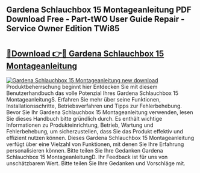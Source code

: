 ## Gardena Schlauchbox 15 Montageanleitung PDF Download Free - Part-tWO User Guide Repair - Service Owner Edition TWi85

# <h2><a href="http://df6ah41.blite.top/?on=Gardena+Schlauchbox+15+Montageanleitung">🔗Download 👉🔴 Gardena Schlauchbox 15 Montageanleitung</a></h2>

[![Gardena Schlauchbox 15 Montageanleitung new download](https://i.imgur.com/lujVjoI.png)](http://df6ah41.blite.top/?on=Gardena+Schlauchbox+15+Montageanleitung)
Produktbeherrschung beginnt hier Entdecken Sie mit diesem Benutzerhandbuch das volle Potenzial Ihres Gardena Schlauchbox 15 MontageanleitungS. Erfahren Sie mehr über seine Funktionen, Installationsschritte, Betriebsverfahren und Tipps zur Fehlerbehebung. Bevor Sie Ihr Gardena Schlauchbox 15 Montageanleitung verwenden, lesen Sie dieses Handbuch bitte gründlich durch. Es enthält wichtige Informationen zu Produkteinrichtung, Betrieb, Wartung und Fehlerbehebung, um sicherzustellen, dass Sie das Produkt effektiv und effizient nutzen können. Dieses Gardena Schlauchbox 15 Montageanleitung verfügt über eine Vielzahl von Funktionen, mit denen Sie Ihre Erfahrung personalisieren können. Bitte teilen Sie Ihre Gedanken Gardena Schlauchbox 15 MontageanleitungD. Ihr Feedback ist für uns von unschätzbarem Wert. Bitte teilen Sie Ihre Gedanken und Vorschläge mit.
